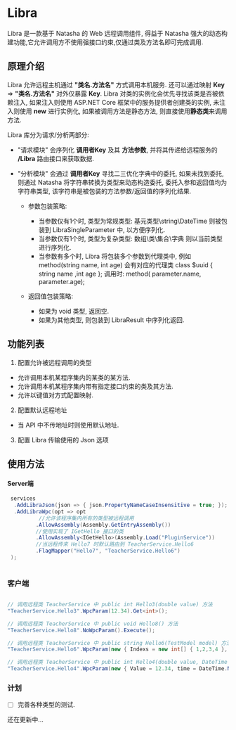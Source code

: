 # Libra
Libra 是一款基于 Natasha 的 Web 远程调用组件, 得益于 Natasha 强大的动态构建功能,它允许调用方不使用强接口约束,仅通过类及方法名即可完成调用. 

## 原理介绍

Libra 允许远程主机通过 **"类名.方法名"** 方式调用本机服务. 还可以通过映射 **Key** => **"类名.方法名"** 对外仅暴露 **Key**. Libra 对类的实例化会优先寻找该类是否被依赖注入, 如果注入则使用 ASP.NET Core 框架中的服务提供者创建类的实例, 未注入则使用 **new** 进行实例化, 如果被调用方法是静态方法, 则直接使用**静态类**来调用方法.

Libra 库分为请求/分析两部分:  

 - "请求模块" 会序列化 **调用者Key** 及其 **方法参数**, 并将其传递给远程服务的 **/Libra** 路由接口来获取数据.
 - "分析模块" 会通过 **调用者Key** 寻找二三优化字典中的委托, 如果未找到委托, 则通过 Natasha 将字符串转换为类型来动态构造委托, 委托入参和返回值均为字符串类型, 该字符串是被包装的方法参数/返回值的序列化结果.   
 
    - 参数包装策略:
      - 当参数仅有1个时, 类型为常规类型: 基元类型\string\DateTime 则被包装到 LibraSingleParameter<SType> 中, 以方便序列化.
      - 当参数仅有1个时, 类型为复杂类型: 数组\类\集合\字典 则以当前类型进行序列化.
      - 当参数有多个时, Libra 将包装多个参数到代理类中, 例如 method(string name, int age) 会有对应的代理类 class $uuid { string name ,int age }; 调用时: method( parameter.name, parameter.age);  
      
    - 返回值包装策略:
      - 如果为 void 类型, 返回空.
      - 如果为其他类型, 则包装到 LibraResult<RType> 中序列化返回.


## 功能列表

1. 配置允许被远程调用的类型
  - 允许调用本机某程序集内的某类的某方法. 
  - 允许调用本机某程序集内带有指定接口约束的类及其方法.
  - 允许以键值对方式配置映射.

2. 配置默认远程地址
  - 当 API 中不传地址时则使用默认地址.

3. 配置 Libra 传输使用的 Json 选项

## 使用方法


#### Server端

```C#
 services
  .AddLibraJson(json => { json.PropertyNameCaseInsensitive = true; });
  .AddLibraWpc(opt => opt
          //允许该程序集内所有的类型被远程调用
         .AllowAssembly(Assembly.GetEntryAssembly()) 
         //使用实现了 IGetHello 接口的类
         .AllowAssembly<IGetHello>(Assembly.Load("PluginService"))
         //当远程传来 Hello7 时默认路由到 TeacherService.Hello6
         .FlagMapper("Hello7", "TeacherService.Hello6") 
 ); 
  
```

### 客户端

```C#

// 调用远程类 TeacherService 中 public int Hello3(double value) 方法
"TeacherService.Hello3".WpcParam(12.34).Get<int>();

// 调用远程类 TeacherService 中 public void Hello8() 方法
"TeacherService.Hello8".NoWpcParam().Execute(); 

// 调用远程类 TeacherService 中 public string Hello6(TestModel model) 方法, 其中 TestModel 结构如: class {int[] Indexs ,string Name}
"TeacherService.Hello6".WpcParam(new { Indexs = new int[] { 1,2,3,4 }, name="abc" }).Get<string>(); 

// 调用远程类 TeacherService 中 public int Hello4(double value, DateTime time) 方法
"TeacherService.Hello4".WpcParam(new { Value = 12.34, time = DateTime.Now }).Get<int>();

```

### 计划

 -[ ] 完善各种类型的测试.

还在更新中...
